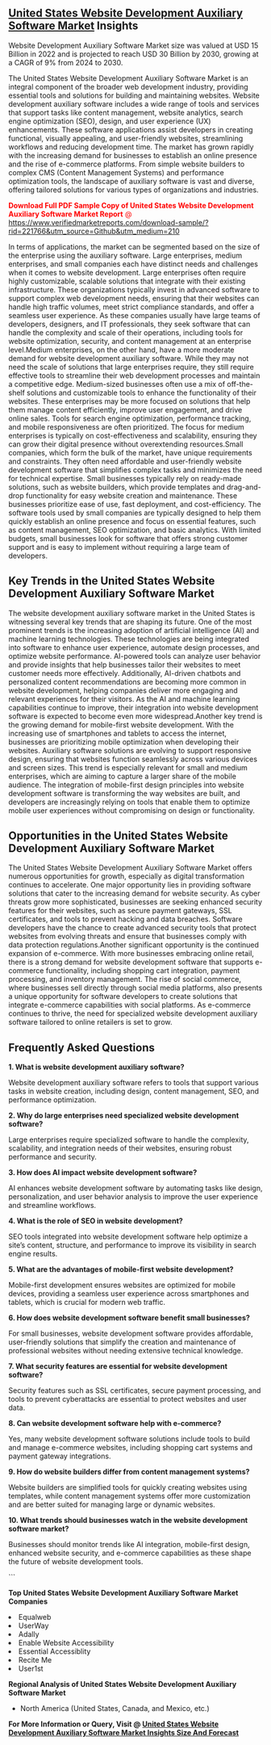 <h2><a href="https://www.verifiedmarketreports.com/download-sample/?rid=221766&amp;utm_source=Github&amp;utm_medium=210" target="_blank">United States Website Development Auxiliary Software Market</a> Insights</h2><p>Website Development Auxiliary Software Market size was valued at USD 15 Billion in 2022 and is projected to reach USD 30 Billion by 2030, growing at a CAGR of 9% from 2024 to 2030.</p><p><p>The United States Website Development Auxiliary Software Market is an integral component of the broader web development industry, providing essential tools and solutions for building and maintaining websites. Website development auxiliary software includes a wide range of tools and services that support tasks like content management, website analytics, search engine optimization (SEO), design, and user experience (UX) enhancements. These software applications assist developers in creating functional, visually appealing, and user-friendly websites, streamlining workflows and reducing development time. The market has grown rapidly with the increasing demand for businesses to establish an online presence and the rise of e-commerce platforms. From simple website builders to complex CMS (Content Management Systems) and performance optimization tools, the landscape of auxiliary software is vast and diverse, offering tailored solutions for various types of organizations and industries. <p><span class=""><span style="color: #ff0000;"><strong>Download Full PDF Sample Copy of United States Website Development Auxiliary Software Market Report</strong> @ </span><a href="https://www.verifiedmarketreports.com/download-sample/?rid=221766&amp;utm_source=Github&amp;utm_medium=210" target="_blank">https://www.verifiedmarketreports.com/download-sample/?rid=221766&amp;utm_source=Github&amp;utm_medium=210</a></span></p></p><p>In terms of applications, the market can be segmented based on the size of the enterprise using the auxiliary software. Large enterprises, medium enterprises, and small companies each have distinct needs and challenges when it comes to website development. Large enterprises often require highly customizable, scalable solutions that integrate with their existing infrastructure. These organizations typically invest in advanced software to support complex web development needs, ensuring that their websites can handle high traffic volumes, meet strict compliance standards, and offer a seamless user experience. As these companies usually have large teams of developers, designers, and IT professionals, they seek software that can handle the complexity and scale of their operations, including tools for website optimization, security, and content management at an enterprise level.Medium enterprises, on the other hand, have a more moderate demand for website development auxiliary software. While they may not need the scale of solutions that large enterprises require, they still require effective tools to streamline their web development processes and maintain a competitive edge. Medium-sized businesses often use a mix of off-the-shelf solutions and customizable tools to enhance the functionality of their websites. These enterprises may be more focused on solutions that help them manage content efficiently, improve user engagement, and drive online sales. Tools for search engine optimization, performance tracking, and mobile responsiveness are often prioritized. The focus for medium enterprises is typically on cost-effectiveness and scalability, ensuring they can grow their digital presence without overextending resources.Small companies, which form the bulk of the market, have unique requirements and constraints. They often need affordable and user-friendly website development software that simplifies complex tasks and minimizes the need for technical expertise. Small businesses typically rely on ready-made solutions, such as website builders, which provide templates and drag-and-drop functionality for easy website creation and maintenance. These businesses prioritize ease of use, fast deployment, and cost-efficiency. The software tools used by small companies are typically designed to help them quickly establish an online presence and focus on essential features, such as content management, SEO optimization, and basic analytics. With limited budgets, small businesses look for software that offers strong customer support and is easy to implement without requiring a large team of developers.<h2>Key Trends in the United States Website Development Auxiliary Software Market</h2><p>The website development auxiliary software market in the United States is witnessing several key trends that are shaping its future. One of the most prominent trends is the increasing adoption of artificial intelligence (AI) and machine learning technologies. These technologies are being integrated into software to enhance user experience, automate design processes, and optimize website performance. AI-powered tools can analyze user behavior and provide insights that help businesses tailor their websites to meet customer needs more effectively. Additionally, AI-driven chatbots and personalized content recommendations are becoming more common in website development, helping companies deliver more engaging and relevant experiences for their visitors. As the AI and machine learning capabilities continue to improve, their integration into website development software is expected to become even more widespread.Another key trend is the growing demand for mobile-first website development. With the increasing use of smartphones and tablets to access the internet, businesses are prioritizing mobile optimization when developing their websites. Auxiliary software solutions are evolving to support responsive design, ensuring that websites function seamlessly across various devices and screen sizes. This trend is especially relevant for small and medium enterprises, which are aiming to capture a larger share of the mobile audience. The integration of mobile-first design principles into website development software is transforming the way websites are built, and developers are increasingly relying on tools that enable them to optimize mobile user experiences without compromising on design or functionality.</p><h2>Opportunities in the United States Website Development Auxiliary Software Market</h2><p>The United States Website Development Auxiliary Software Market offers numerous opportunities for growth, especially as digital transformation continues to accelerate. One major opportunity lies in providing software solutions that cater to the increasing demand for website security. As cyber threats grow more sophisticated, businesses are seeking enhanced security features for their websites, such as secure payment gateways, SSL certificates, and tools to prevent hacking and data breaches. Software developers have the chance to create advanced security tools that protect websites from evolving threats and ensure that businesses comply with data protection regulations.Another significant opportunity is the continued expansion of e-commerce. With more businesses embracing online retail, there is a strong demand for website development software that supports e-commerce functionality, including shopping cart integration, payment processing, and inventory management. The rise of social commerce, where businesses sell directly through social media platforms, also presents a unique opportunity for software developers to create solutions that integrate e-commerce capabilities with social platforms. As e-commerce continues to thrive, the need for specialized website development auxiliary software tailored to online retailers is set to grow.</p><h2>Frequently Asked Questions</h2><p><b>1. What is website development auxiliary software?</b></p><p>Website development auxiliary software refers to tools that support various tasks in website creation, including design, content management, SEO, and performance optimization.</p><p><b>2. Why do large enterprises need specialized website development software?</b></p><p>Large enterprises require specialized software to handle the complexity, scalability, and integration needs of their websites, ensuring robust performance and security.</p><p><b>3. How does AI impact website development software?</b></p><p>AI enhances website development software by automating tasks like design, personalization, and user behavior analysis to improve the user experience and streamline workflows.</p><p><b>4. What is the role of SEO in website development?</b></p><p>SEO tools integrated into website development software help optimize a site’s content, structure, and performance to improve its visibility in search engine results.</p><p><b>5. What are the advantages of mobile-first website development?</b></p><p>Mobile-first development ensures websites are optimized for mobile devices, providing a seamless user experience across smartphones and tablets, which is crucial for modern web traffic.</p><p><b>6. How does website development software benefit small businesses?</b></p><p>For small businesses, website development software provides affordable, user-friendly solutions that simplify the creation and maintenance of professional websites without needing extensive technical knowledge.</p><p><b>7. What security features are essential for website development software?</b></p><p>Security features such as SSL certificates, secure payment processing, and tools to prevent cyberattacks are essential to protect websites and user data.</p><p><b>8. Can website development software help with e-commerce?</b></p><p>Yes, many website development software solutions include tools to build and manage e-commerce websites, including shopping cart systems and payment gateway integrations.</p><p><b>9. How do website builders differ from content management systems?</b></p><p>Website builders are simplified tools for quickly creating websites using templates, while content management systems offer more customization and are better suited for managing large or dynamic websites.</p><p><b>10. What trends should businesses watch in the website development software market?</b></p><p>Businesses should monitor trends like AI integration, mobile-first design, enhanced website security, and e-commerce capabilities as these shape the future of website development tools.</p>```</p><p><strong>Top United States Website Development Auxiliary Software Market Companies</strong></p><div data-test-id=""><p><li>Equalweb</li><li> UserWay</li><li> Adally</li><li> Enable Website Accessibility</li><li> Essential Accessiblity</li><li> Recite Me</li><li> User1st</li></p><div><strong>Regional Analysis of&nbsp;United States Website Development Auxiliary Software Market</strong></div><ul><li dir="ltr"><p dir="ltr">North America&nbsp;(United States, Canada, and Mexico, etc.)</p></li></ul><p><strong>For More Information or Query, Visit @&nbsp;</strong><strong><a href="https://www.verifiedmarketreports.com/product/website-development-auxiliary-software-market/?utm_source=Github&amp;utm_medium=210" target="_blank">United States Website Development Auxiliary Software Market Insights Size And Forecast</a></strong></p></div>

